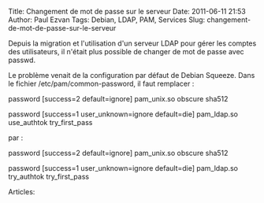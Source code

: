 Title: Changement de mot de passe sur le serveur
Date: 2011-06-11 21:53
Author: Paul Ezvan
Tags: Debian, LDAP, PAM, Services
Slug: changement-de-mot-de-passe-sur-le-serveur

Depuis la migration et l'utilisation d'un serveur LDAP pour gérer les
comptes des utilisateurs, il n'était plus possible de changer de mot de
passe avec passwd.

Le problème venait de la configuration par défaut de Debian Squeeze.
Dans le fichier /etc/pam/common-password, il faut remplacer :

password \[success=2 default=ignore\] pam\_unix.so obscure sha512  

password \[success=1 user\_unknown=ignore default=die\] pam\_ldap.so
use\_authtok try\_first\_pass  
</code>

par :

password \[success=2 default=ignore\] pam\_unix.so obscure sha512  

password \[success=1 user\_unknown=ignore default=die\] pam\_ldap.so
try\_authtok try\_first\_pass  
</code>

Articles: 

